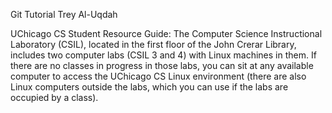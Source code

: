 Git Tutorial 
Trey Al-Uqdah

UChicago CS Student Resource Guide:
The Computer Science Instructional Laboratory (CSIL), located in the first floor
of the John Crerar Library, includes two computer labs (CSIL 3 and 4) with
Linux machines in them. If there are no classes in progress in those labs,
you can sit at any available computer to access the UChicago CS Linux
environment (there are also Linux computers outside the labs, which you
 can use if the labs are occupied by a class).
